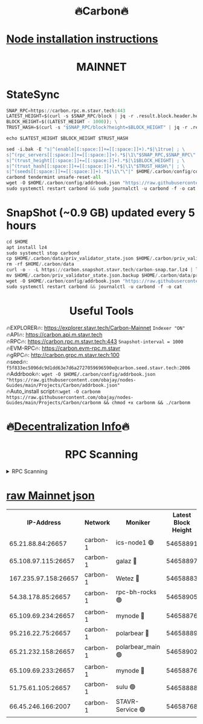 <h1 align="center"> 🔥Carbon🔥</h1>

[Node installation instructions](https://github.com/obajay/nodes-Guides/tree/main/Projects/Carbon)
=
<h1 align="center"> MAINNET</h1>

# StateSync
```python
SNAP_RPC=https://carbon.rpc.m.stavr.tech:443
LATEST_HEIGHT=$(curl -s $SNAP_RPC/block | jq -r .result.block.header.height); \
BLOCK_HEIGHT=$((LATEST_HEIGHT - 1000)); \
TRUST_HASH=$(curl -s "$SNAP_RPC/block?height=$BLOCK_HEIGHT" | jq -r .result.block_id.hash)

echo $LATEST_HEIGHT $BLOCK_HEIGHT $TRUST_HASH

sed -i.bak -E "s|^(enable[[:space:]]+=[[:space:]]+).*$|\1true| ; \
s|^(rpc_servers[[:space:]]+=[[:space:]]+).*$|\1\"$SNAP_RPC,$SNAP_RPC\"| ; \
s|^(trust_height[[:space:]]+=[[:space:]]+).*$|\1$BLOCK_HEIGHT| ; \
s|^(trust_hash[[:space:]]+=[[:space:]]+).*$|\1\"$TRUST_HASH\"| ; \
s|^(seeds[[:space:]]+=[[:space:]]+).*$|\1\"\"|" $HOME/.carbon/config/config.toml
carbond tendermint unsafe-reset-all
wget -O $HOME/.carbon/config/addrbook.json "https://raw.githubusercontent.com/obajay/nodes-Guides/main/Projects/Carbon/addrbook.json"
sudo systemctl restart carbond && sudo journalctl -u carbond -f -o cat
```
# SnapShot (~0.9 GB) updated every 5 hours
```python
cd $HOME
apt install lz4
sudo systemctl stop carbond
cp $HOME/.carbon/data/priv_validator_state.json $HOME/.carbon/priv_validator_state.json.backup
rm -rf $HOME/.carbon/data
curl -o - -L https://carbon.snapshot.stavr.tech/carbon-snap.tar.lz4 | lz4 -c -d - | tar -x -C $HOME/.carbon --strip-components 2
mv $HOME/.carbon/priv_validator_state.json.backup $HOME/.carbon/data/priv_validator_state.json
wget -O $HOME/.carbon/config/addrbook.json "https://raw.githubusercontent.com/obajay/nodes-Guides/main/Projects/Carbon/addrbook.json"
sudo systemctl restart carbond && journalctl -u carbond -f -o cat
```

 <h1 align="center"> Useful Tools</h1>

🔥EXPLORER🔥:     https://explorer.stavr.tech/Carbon-Mainnet        `Indexer "ON"` \
🔥API🔥:          https://carbon.api.m.stavr.tech \
🔥RPC🔥:          https://carbon.rpc.m.stavr.tech:443              `Snapshot-interval = 1000` \
🔥EVM-RPC🔥:      https://carbon.evm-rpc.m.stavr \
🔥gRPC🔥:         http://carbon.grpc.m.stavr.tech:100 \
🔥seed🔥:      `f5f833ec5096dc9d1dd63e7d6a2727059696590e@carbon.seed.stavr.tech:2006` \
🔥Addrbook🔥:  `wget -O $HOME/.carbon/config/addrbook.json "https://raw.githubusercontent.com/obajay/nodes-Guides/main/Projects/Carbon/addrbook.json"` \
🔥Auto_install script🔥:`wget -O carbonm https://raw.githubusercontent.com/obajay/nodes-Guides/main/Projects/Carbon/carbonm && chmod +x carbonm && ./carbonm`

🔥[Decentralization Info](https://github.com/obajay/StateSync-snapshots/tree/main/Projects/Carbon/Decentralization)🔥
=
<h1 align="center"> RPC Scanning</h1>

<details>
<summary>RPC Scanning</summary>

<h2 align="center"> We scan nodes in real time every 4 hours. And we provide the final result of RPC endpoints.
We cannot influence the operation of these nodes in any way. </h2>


```python
If Voting Power is higher than 0 --> then the Node is a validator of the network and may be subject to attack and be a potential threat to the chain.
```
```python
We marked such validators with a red symbol
```

</details>

[raw Mainnet json](https://rpc-check.carbonm.stavr.tech/carbonm/rpc-carbonm-result.json)
=


<table><tr><th>IP-Address</th><th>Network</th><th>Moniker</th><th>Latest Block Height</th><th>Earliest Block Height</th><th>Catching Up</th><th>Tx Index</th><th>Voting Power</th><th>Scan Time</th></tr><tr><td>65.21.88.84:26657</td><td>carbon-1</td><td>ics-node1 🟢</td><td>54658891</td><td>21164241</td><td>False</td><td>off</td><td>0</td><td>2024-03-09T10:21:59.243676660UTC</td></tr><tr><td>65.108.97.115:26657</td><td>carbon-1</td><td>galaz 🔴</td><td>54658897</td><td>47374001</td><td>False</td><td>on</td><td>10576364389</td><td>2024-03-09T10:22:09.721421269UTC</td></tr><tr><td>167.235.97.158:26657</td><td>carbon-1</td><td>Wetez 🔴</td><td>54658883</td><td>48067570</td><td>False</td><td>on</td><td>1366153259</td><td>2024-03-09T10:21:39.511812197UTC</td></tr><tr><td>54.38.178.85:26657</td><td>carbon-1</td><td>rpc-bh-rocks 🟢</td><td>54658905</td><td>53130001</td><td>False</td><td>on</td><td>0</td><td>2024-03-09T10:22:24.534123519UTC</td></tr><tr><td>65.109.69.234:26657</td><td>carbon-1</td><td>mynode 🔴</td><td>54658876</td><td>53160001</td><td>False</td><td>off</td><td>13000056799</td><td>2024-03-09T10:21:22.132480421UTC</td></tr><tr><td>95.216.22.75:26657</td><td>carbon-1</td><td>polarbear 🔴</td><td>54658889</td><td>54283001</td><td>False</td><td>on</td><td>10438979781</td><td>2024-03-09T10:21:52.852399711UTC</td></tr><tr><td>65.21.232.158:26657</td><td>carbon-1</td><td>polarbear_main 🟢</td><td>54658902</td><td>54286001</td><td>False</td><td>off</td><td>0</td><td>2024-03-09T10:22:18.173372321UTC</td></tr><tr><td>65.109.69.233:26657</td><td>carbon-1</td><td>mynode 🔴</td><td>54658876</td><td>54380001</td><td>False</td><td>off</td><td>8104605086</td><td>2024-03-09T10:21:21.802343508UTC</td></tr><tr><td>51.75.61.105:26657</td><td>carbon-1</td><td>sulu 🟢</td><td>54658888</td><td>54542001</td><td>False</td><td>off</td><td>0</td><td>2024-03-09T10:21:48.482987255UTC</td></tr><tr><td>66.45.246.166:2007</td><td>carbon-1</td><td>STAVR-Service 🟢</td><td>54658768</td><td>54655001</td><td>False</td><td>on</td><td>0</td><td>2024-03-09T10:21:48.185015710UTC</td></tr></table>
